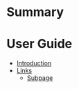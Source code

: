 # Summary

# User Guide

- [Introduction](user/introduction.md)
- [Links](user/links.md)
  - [Subpage](user/links/subpage.md)
